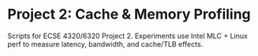 # Project 2: Cache & Memory Profiling
Scripts for ECSE 4320/6320 Project 2. 
Experiments use Intel MLC + Linux perf to measure latency, bandwidth, and cache/TLB effects.
